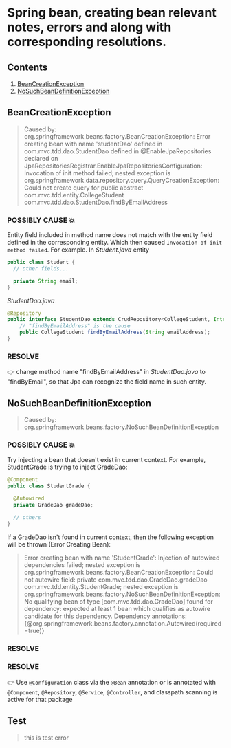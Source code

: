 # Spring bean, creating bean relevant notes, errors and along with corresponding resolutions.

## Contents

1. [BeanCreationException](#BeanCreationException)
2. [NoSuchBeanDefinitionException](#NoSuchBeanDefinitionException)

## BeanCreationException

> Caused by: org.springframework.beans.factory.BeanCreationException: Error creating bean with name 'studentDao' defined in com.mvc.tdd.dao.StudentDao defined in @EnableJpaRepositories declared on JpaRepositoriesRegistrar.EnableJpaRepositoriesConfiguration: Invocation of init method failed; nested exception is org.springframework.data.repository.query.QueryCreationException: Could not create query for public abstract com.mvc.tdd.entity.CollegeStudent com.mvc.tdd.dao.StudentDao.findByEmailAddress

### POSSIBLY CAUSE 💥

Entity field included in method name does not match with the entity field defined in the corresponding entity. Which then caused `Invocation of init method failed`. For example.
In _Student.java_ entity

```java
public class Student {
  // other fields...

  private String email;
}
```

_StudentDao.java_

```java
@Repository
public interface StudentDao extends CrudRepository<CollegeStudent, Integer> {
    // "findByEmailAddress" is the cause
    public CollegeStudent findByEmailAddress(String emailAddress);
}
```

### RESOLVE

👉 change method name "findByEmailAddress" in _StudentDao.java_ to "findByEmail", so that Jpa can recognize the field name in such entity.

## NoSuchBeanDefinitionException

> Caused by: org.springframework.beans.factory.NoSuchBeanDefinitionException

### POSSIBLY CAUSE 💥

Try injecting a bean that doesn't exist in current context.
For example, StudentGrade is trying to inject GradeDao:

```java
@Component
public class StudentGrade {

  @Autowired
  private GradeDao gradeDao;

  // others
}
```

If a GradeDao isn't found in current context, then the following exception will be thrown (Error Creating Bean):

> Error creating bean with name 'StudentGrade': Injection of autowired dependencies failed;
> nested exception is org.springframework.beans.factory.BeanCreationException:
> Could not autowire field: private com.mvc.tdd.dao.GradeDao.gradeDao com.mvc.tdd.entity.StudentGrade;
> nested exception is org.springframework.beans.factory.NoSuchBeanDefinitionException:
> No qualifying bean of type [com.mvc.tdd.dao.GradeDao] found for dependency:
> expected at least 1 bean which qualifies as autowire candidate for this dependency.
> Dependency annotations: {@org.springframework.beans.factory.annotation.Autowired(required=true)}

### RESOLVE

### RESOLVE

👉 Use `@Configuration` class via the `@Bean` annotation or is annotated with `@Component`, `@Repository`, `@Service`, `@Controller`, and classpath scanning is active for that package

## Test

> this is test error
